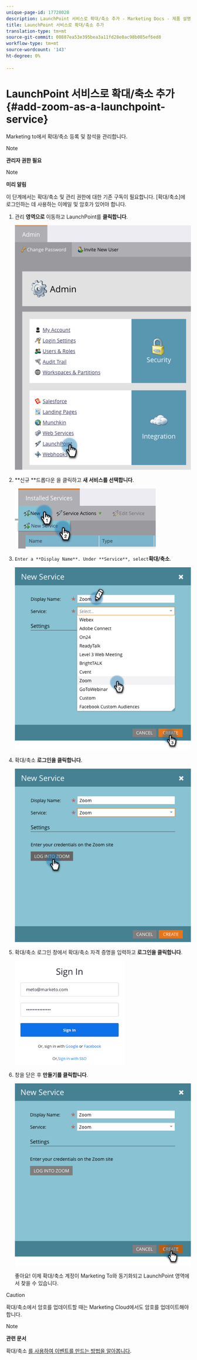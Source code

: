 ```yaml
---
unique-page-id: 17728028
description: LaunchPoint 서비스로 확대/축소 추가 - Marketing Docs - 제품 설명서
title: LaunchPoint 서비스로 확대/축소 추가
translation-type: tm+mt
source-git-commit: 00887ea53e395bea3a11fd28e0ac98b085ef6ed8
workflow-type: tm+mt
source-wordcount: '143'
ht-degree: 0%

---
```



# LaunchPoint 서비스로 확대/축소 추가 {#add-zoom-as-a-launchpoint-service}

Marketing to에서 확대/축소 등록 및 참석을 관리합니다.

>[!NOTE]
>
>**관리자 권한 필요**

>[!NOTE]
>
>**미리 알림**
>
>이 단계에서는 확대/축소 및 관리 권한에 대한 기존 구독이 필요합니다. [확대/축소]에 로그인하는 데 사용하는 이메일 및 암호가 있어야 합니다.

1. 관리 **영역으로** 이동하고 LaunchPoint를 **클릭합니다**.

   ![](assets/launchpoint.png)

1. **신규 **드롭다운 을 클릭하고 **새 서비스를 선택합니다**.

   ![](assets/newservicelp.png)

1. `Enter a **Display Name**. Under **Service**, select`**확대/축소**.

   ![](assets/newservice-1.png)

1. 확대/축소 **로그인을 클릭합니다**.

   ![](assets/login.png)

1. 확대/축소 로그인 창에서 확대/축소 자격 증명을 입력하고 **로그인을 클릭합니다**.

   ![](assets/zoomlogin.png)

1. 창을 닫은 후 **만들기를 클릭합니다**.

   ![](assets/create-1.png)

   좋아요! 이제 확대/축소 계정이 Marketing To와 동기화되고 LaunchPoint 영역에서 찾을 수 있습니다.

>[!CAUTION]
>
>확대/축소에서 암호를 업데이트할 때는 Marketing Cloud에서도 암호를 업데이트해야 합니다.

>[!NOTE]
>
>**관련 문서**
>
>확대/축소 [를 사용하여 이벤트를 만드는 방법을 알아봅니다](../../../product-docs/demand-generation/events/create-an-event/create-an-event-with-zoom.md).

